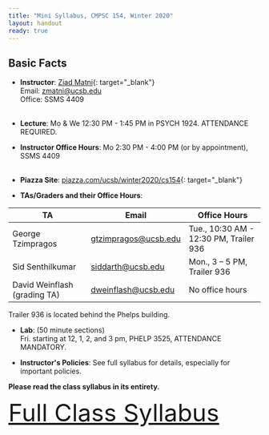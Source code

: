 ```yaml
---
title: "Mini Syllabus, CMPSC 154, Winter 2020"
layout: handout
ready: true
---
```


<div markdown="1">

Basic Facts
-----------

* **Instructor**:  [Ziad Matni](http://www.cs.ucsb.edu/~zmatni){: target="_blank"}<br/>
Email: <zmatni@ucsb.edu><br/>
Office: SSMS 4409<br/><br/>

* **Lecture**: Mo & We 12:30 PM - 1:45 PM in PSYCH 1924. ATTENDANCE REQUIRED.
* **Instructor Office Hours**: Mo 2:30 PM - 4:00 PM (or by appointment), SSMS 4409<br/><br/>

* **Piazza Site**: [piazza.com/ucsb/winter2020/cs154](https://www.piazza.com/ucsb/winter2020/cs154){: target="_blank"}<br/>
* **TAs/Graders and their Office Hours**:<br/>

| **TA** | **Email** | **Office Hours** |
|---|---|---|
|George Tzimpragos| gtzimpragos@ucsb.edu| Tue., 10:30 AM - 12:30 PM, Trailer 936|
|Sid Senthilkumar| siddarth@ucsb.edu| Mon., 3 – 5 PM, Trailer 936|
|David Weinflash (grading TA)| dweinflash@ucsb.edu| No office hours|

Trailer 936 is located behind the Phelps building.

* **Lab**: (50 minute sections)<br/>
Fri. starting at 12, 1, 2, and 3 pm, PHELP 3525, ATTENDANCE MANDATORY.<br/>

* **Instructor's Policies**: See full syllabus for details, especially for important policies.<br/>

<strong>Please read the class syllabus in its entirety.</strong><br/>

<font size="16">
<a href="http://cs.ucsb.edu/~zmatni/syllabi/CS154W20_syllabus.pdf" target="blank">Full Class Syllabus</a>
</font>

<p></p>

</div>
